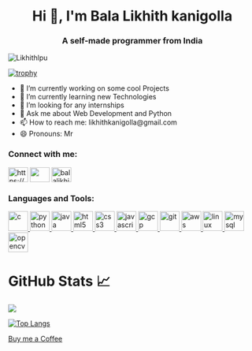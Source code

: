 <h1 align="center">Hi 👋, I'm Bala Likhith kanigolla</h1>
<h3 align="center">A self-made programmer from India</h3>

<p align="left"> <img src="https://visitor-badge.glitch.me/badge?page_id=Likhithlpu.Likhithlpu" alt="Likhithlpu" /> </p>

[![trophy](https://github-profile-trophy.vercel.app/?username=Likhithlpu&title=Commit,MultiLanguage,PullRequest,Repositories,Stars,Followers&theme=algolia)](https://github.com/ryo-ma/github-profile-trophy)

<ul >
 <li>🔭 I’m currently working on some cool Projects</li>
 <li>🌱 I’m currently learning new Technologies</li>
 <li>👯 I’m looking for any internships</li>
 <li>💬 Ask me about Web Development and Python</li>
 <li>📫 How to reach me: likhithkanigolla@gmail.com</li>
 <li>😄 Pronouns: Mr</li>
</ul>
<p align="left">
<h3 align="left">Connect with me:</h3>
<a href="https://www.linkedin.com/in/balalikhithkanigolla/" target="blank"><img align="center" src="https://cdn.jsdelivr.net/npm/simple-icons@3.0.1/icons/linkedin.svg" alt="https://www.linkedin.com/in/balalikhithkanigolla/" height="30" width="40" /></a>
<a href="https://www.facebook.com/balalikhith.kanigolla/" target="blank"><img align="center" src="https://cdn.jsdelivr.net/npm/simple-icons@3.0.1/icons/facebook.svg" alt="" height="30" width="40" /></a>
<a href="https://www.instagram.com/balalikhith_kanigolla/" target="blank"><img align="center" src="https://cdn.jsdelivr.net/npm/simple-icons@3.0.1/icons/instagram.svg" alt="balalikhith_kanigolla" height="30" width="40" /></a>
</p>

<h3 align="left">Languages and Tools:</h3>
<p align="left"> 
 <a href="https://www.cprogramming.com/" target="_blank"> <img src="https://www.pngitem.com/pimgs/m/31-312155_c-programming-language-logo-hd-png-download.png" alt="c" width="40" height="40"/> </a>
   <a href="https://www.python.org" target="_blank"> <img src="https://upload.wikimedia.org/wikipedia/commons/thumb/c/c3/Python-logo-notext.svg/768px-Python-logo-notext.svg.png" alt="python" width="40" height="40"/> </a> 
  <a href="https://www.java.com" target="_blank"> <img src="https://upload.wikimedia.org/wikipedia/en/thumb/3/30/Java_programming_language_logo.svg/1200px-Java_programming_language_logo.svg.png" alt="java" width="40" height="40"/> </a> 
  <a href="https://www.w3.org/html/" target="_blank"> <img src="https://www.w3.org/html/logo/downloads/HTML5_1Color_Black.png" alt="html5" width="40" height="40"/> </a> 
  <a href="https://www.w3schools.com/css/" target="_blank"> <img src="https://upload.wikimedia.org/wikipedia/commons/thumb/d/d5/CSS3_logo_and_wordmark.svg/1200px-CSS3_logo_and_wordmark.svg.png" alt="css3" width="40" height="40"/> </a> 
  <a href="https://developer.mozilla.org/en-US/docs/Web/JavaScript" target="_blank"> <img src="https://1000logos.net/wp-content/uploads/2020/09/JavaScript-Logo.png" alt="javascript" width="40" height="40"/> </a> 
  <a href="https://cloud.google.com" target="_blank"> <img src="https://www.vectorlogo.zone/logos/google_cloud/google_cloud-icon.svg" alt="gcp" width="40" height="40"/> </a> <a href="https://git-scm.com/" target="_blank"> <img src="https://www.vectorlogo.zone/logos/git-scm/git-scm-icon.svg" alt="git" width="40" height="40"/> </a>  
 <a href="https://aws.amazon.com" target="_blank"> <img src="https://upload.wikimedia.org/wikipedia/commons/thumb/9/93/Amazon_Web_Services_Logo.svg/1200px-Amazon_Web_Services_Logo.svg.png" alt="aws" width="40" height="40"/> </a> 
  <a href="https://www.linux.org/" target="_blank"> <img src="https://i.pinimg.com/originals/c7/b8/11/c7b8113247fecd83bd9b5ed5bd3f34d5.png" alt="linux" width="40" height="40"/> </a> 
  <a href="https://www.mysql.com/" target="_blank"> <img src="https://cdn.worldvectorlogo.com/logos/mysql.svg" alt="mysql" width="40" height="40"/> </a>  
  <a href="https://opencv.org/" target="_blank"> <img src="https://www.vectorlogo.zone/logos/opencv/opencv-icon.svg" alt="opencv" width="40" height="40"/> </a> 
   
# GitHub Stats 📈
<img src="https://github-readme-stats.vercel.app/api?username=LIKHITHLPU&show_icons=true&theme=radical&include_all_commits=true">
<br>

[![Top Langs](https://github-readme-stats.vercel.app/api/top-langs/?username=LIKHITHLPU)](https://github.com/anuraghazra/github-readme-stats)


[Buy me a Coffee](https://rzp.io/l/coffeeforlikhith)

